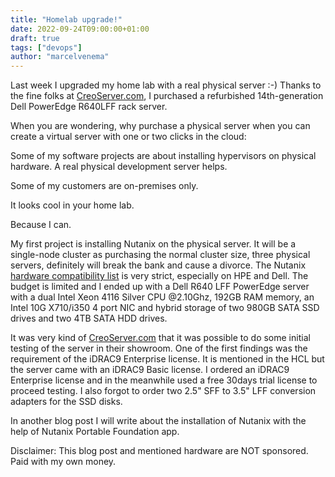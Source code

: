 ```yaml
---
title: "Homelab upgrade!"
date: 2022-09-24T09:00:00+01:00
draft: true
tags: ["devops"]
author: "marcelvenema"
---
```


Last week I upgraded my home lab with a real physical server :-) Thanks to the fine folks at [CreoServer.com](http://creoserver.com/), I purchased a refurbished 14th-generation Dell PowerEdge R640LFF rack server.

When you are wondering, why purchase a physical server when you can create a virtual server with one or two clicks in the cloud: 

Some of my software projects are about installing hypervisors on physical hardware. A real physical development server helps.

Some of my customers are on-premises only.

It looks cool in your home lab.

Because I can.


My first project is installing Nutanix on the physical server. It will be a single-node cluster as purchasing the normal cluster size, three physical servers, definitely will break the bank and cause a divorce.  The Nutanix [hardware compatibility list](https://portal.nutanix.com/page/documents/details?targetId=Dell-Hardware-Firmware-Compatibility:Dell-Hardware-Firmware-Compatibility) is very strict, especially on HPE and Dell. The budget is limited and I ended up with a Dell R640 LFF PowerEdge server with a dual Intel Xeon 4116 Silver CPU @2.10Ghz, 192GB RAM memory, an Intel 10G X710/i350 4 port NIC and hybrid storage of two 980GB SATA SSD drives and two 4TB SATA HDD drives.  

It was very kind of [CreoServer.com](http://creoserver.com/) that it was possible to do some initial testing of the server in their showroom. One of the first findings was the requirement of the iDRAC9 Enterprise license. It is mentioned in the HCL but the server came with an iDRAC9 Basic license. I ordered an iDRAC9 Enterprise license and in the meanwhile used a free 30days trial license to proceed testing. I also forgot to order two 2.5" SFF to 3.5" LFF conversion adapters for the SSD disks.  


In another blog post I will write about the installation of Nutanix with the help of Nutanix Portable Foundation app. 



Disclaimer: This blog post and mentioned hardware are NOT sponsored. Paid with my own money.

 
